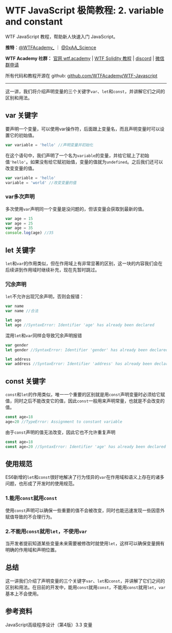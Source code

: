 # WTF JavaScript 极简教程: 2. variable and constant

WTF JavaScript 教程，帮助新人快速入门 JavaScript。

**推特**：[@WTFAcademy_](https://twitter.com/WTFAcademy_) ｜ [@0xAA_Science](https://twitter.com/0xAA_Science)

**WTF Academy 社群：** [官网 wtf.academy](https://wtf.academy) | [WTF Solidity 教程](https://github.com/AmazingAng/WTFSolidity) | [discord](https://discord.wtf.academy) | [微信群申请](https://docs.google.com/forms/d/e/1FAIpQLSe4KGT8Sh6sJ7hedQRuIYirOoZK_85miz3dw7vA1-YjodgJ-A/viewform?usp=sf_link)

所有代码和教程开源在 github: [github.com/WTFAcademy/WTF-Javascript](https://github.com/WTFAcademy/WTF-Javascript)

---

这一讲，我们将介绍声明变量的三个关键字`var`、`let`和`const`，并讲解它们之间的区别和用法。

## var 关键字

要声明一个变量，可以使用var操作符，后面跟上变量名，而且声明变量时可以设置它的初始值。

```javascript
var variable = 'hello' //声明变量并初始化
```

在这个语句中，我们声明了一个名为`variable`的变量，并给它赋上了初始值`'hello'`。如果没有给它赋初始值，变量的值就为`undefined`。之后我们还可以改变变量的值。

```javascript
var variable = 'hello'
variable = 'world' //改变变量的值
```

### var多次声明

多次使用`var`声明同一个变量是没问题的，但该变量会获取到最新的值。

```javascript
var age = 15
var age = 25
var age = 35
console.log(age) //35
```

## let 关键字

`let`和`var`的作用类似，但在作用域上有非常显著的区别，这一块的内容我们会在后续讲到作用域时继续补充，现在先暂时跳过。

### 冗余声明

`let`不允许出现冗余声明，否则会报错：

```javascript
var name
var name //合法

let age
let age //SyntaxError: Identifier 'age' has already been declared
```

混用`let`和`var`同样会导致冗余声明报错

```javascript
var gender
let gender //SyntaxError: Identifier 'gender' has already been declared

let address
var address //SyntaxError: Identifier 'address' has already been declared
```

## const 关键字

`const`和`let`的作用类似，唯一一个重要的区别就是用`const`声明变量时必须给它赋值，同时之后不能改变它的值，因此`const`一般用来声明常量，也就是不会改变的值。

```javascript
const age=18
age=20 //TypeError: Assignment to constant variable
```

由于`const`声明的值无法改变，因此它也不允许重复声明

```javascript
const age=18
const age=20 //SyntaxError: Identifier 'age' has already been declared
```

## 使用规范

ES6新增的`let`和`const`很好地解决了行为怪异的`var`在作用域和语义上存在的诸多问题，也形成了开发时的使用规范。

### 1.能用`const`就用`const`

使用`const`声明可以确保一些重要的值不会被改变，同时也能迅速发现一些因意外赋值导致的不合理行为。

### 2.不能用`const`就用`let`，不使用`var`

当开发者提前知道某些变量未来需要被修改时就使用`let`，这样可以确保变量拥有明确的作用域和声明位置。

## 总结

这一讲我们介绍了声明变量的三个关键字`var`、`let`和`const`，并讲解了它们之间的区别和用法。在目前的开发中，能用`const`就用`const`，不能用`const`就用`let`，`var`基本上不会使用。

## 参考资料

JavaScript高级程序设计（第4版）3.3 变量